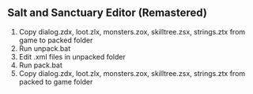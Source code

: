 ## Salt and Sanctuary Editor (Remastered)

1) Copy dialog.zdx, loot.zlx, monsters.zox, skilltree.zsx, strings.ztx from game to packed folder
2) Run unpack.bat
3) Edit .xml files in unpacked folder
4) Run pack.bat
5) Copy dialog.zdx, loot.zlx, monsters.zox, skilltree.zsx, strings.ztx from packed to game folder
